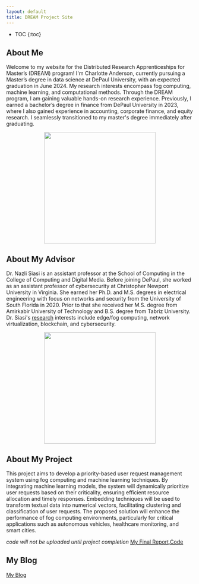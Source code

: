 ```yaml
---
layout: default
title: DREAM Project Site
---
```


* TOC
{:toc}

## About Me

Welcome to my website for the Distributed Research Apprenticeships for Master’s (DREAM) program! I'm Charlotte Anderson, currently pursuing a Master’s degree in data science at DePaul University, with an expected graduation in June 2024. My research interests encompass fog computing, machine learning, and computational methods. Through the DREAM program, I am gaining valuable hands-on research experience. Previously, I earned a bachelor’s degree in finance from DePaul University in 2023, where I also gained experience in accounting, corporate finance, and equity research. I seamlessly transitioned to my master's degree immediately after graduating. 

<p align="center">
  <img width="300" height="300" src="https://github.com/CharlotteGAnderson/CharlotteGAnderson.github.io/assets/171305597/142519dc-5aac-4bdb-9ba9-1acd33c95b57">
</p>

## About My Advisor

Dr. Nazli Siasi is an assistant professor at the School of Computing in the College of Computing and Digital Media. Before joining DePaul, she worked as an assistant professor of cybersecurity at Christopher Newport University in Virginia. She earned her Ph.D. and M.S. degrees in electrical engineering with focus on networks and security from the University of South Florida in 2020. Prior to that she received her M.S. degree from Amirkabir University of Technology and B.S. degree from Tabriz University. Dr. Siasi's [research]([url](https://scholar.google.com/citations?user=GckXkacAAAAJ&hl=en)) interests include edge/fog computing, network virtualization, blockchain, and cybersecurity.

<p align="center">
  <img width="300" height="300" src="https://github.com/CharlotteGAnderson/CharlotteGAnderson.github.io/assets/171305597/a7624955-9c1b-40f4-aa4c-adb3f483396a">
</p>

## About My Project

This project aims to develop a priority-based user request management system using fog computing and machine learning techniques. By integrating machine learning models, the system will dynamically prioritize user requests based on their criticality, ensuring efficient resource allocation and timely responses. Embedding techniques will be used to transform textual data into numerical vectors, facilitating clustering and classification of user requests. The proposed solution will enhance the performance of fog computing environments, particularly for critical applications such as autonomous vehicles, healthcare monitoring, and smart cities.

*code will not be uploaded until project completion* 
[My Final Report](files/finalreport.pdf),[Code](files/code.pdf)

## My Blog

[My Blog](blog.html)
